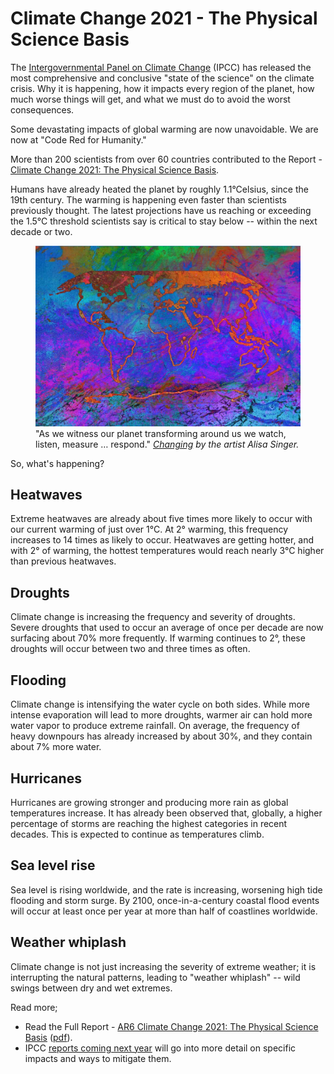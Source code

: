 # Climate Change 2021 - The Physical Science Basis

The [Intergovernmental Panel on Climate Change](https://www.ipcc.ch) (IPCC) has released the most comprehensive and conclusive "state of the science" on the climate crisis. Why it is happening, how it impacts every region of the planet, how much worse things will get, and what we must do to avoid the worst consequences.

Some devastating impacts of global warming are now unavoidable. We are now at "Code Red for Humanity."

More than 200 scientists from over 60 countries contributed to the Report - [Climate Change 2021: The Physical Science Basis](https://www.ipcc.ch/assessment-report/ar6/).

Humans have already heated the planet by roughly 1.1°Celsius, since the 19th century. The warming is happening even faster than scientists previously thought. The latest projections have us reaching or exceeding the 1.5°C threshold scientists say is critical to stay below -- within the next decade or two.

<figure class="large">
  <img src="/static/2021/climate-change.jpg" alt="Climate Change" loading="lazy">
  <figcaption>
    "As we witness our planet transforming around us we watch, listen, measure … respond."
    <cite><a href="https://www.ipcc.ch/report/ar6/wg1/">Changing</a> by the artist Alisa Singer.</cite>
  </figcaption>
</figure>

So, what's happening?

## Heatwaves

Extreme heatwaves are already about five times more likely to occur with our current warming of just over 1°C. At 2° warming, this frequency increases to 14 times as likely to occur. Heatwaves are getting hotter, and with 2° of warming, the hottest temperatures would reach nearly 3°C higher than previous heatwaves.

## Droughts

Climate change is increasing the frequency and severity of droughts. Severe droughts that used to occur an average of once per decade are now surfacing about 70% more frequently. If warming continues to 2°, these droughts will occur between two and three times as often.

## Flooding

Climate change is intensifying the water cycle on both sides. While more intense evaporation will lead to more droughts, warmer air can hold more water vapor to produce extreme rainfall. On average, the frequency of heavy downpours has already increased by about 30%, and they contain about 7% more water.

## Hurricanes

Hurricanes are growing stronger and producing more rain as global temperatures increase. It has already been observed that, globally, a higher percentage of storms are reaching the highest categories in recent decades. This is expected to continue as temperatures climb.

## Sea level rise

Sea level is rising worldwide, and the rate is increasing, worsening high tide flooding and storm surge. By 2100, once-in-a-century coastal flood events will occur at least once per year at more than half of coastlines worldwide.

## Weather whiplash

Climate change is not just increasing the severity of extreme weather; it is interrupting the natural patterns, leading to "weather whiplash" -- wild swings between dry and wet extremes.

Read more;

- Read the Full Report - [AR6 Climate Change 2021: The Physical Science Basis](https://www.ipcc.ch/report/ar6/wg1/) ([pdf](https://www.ipcc.ch/report/ar6/wg1/downloads/report/IPCC_AR6_WGI_Full_Report.pdf)).
- IPCC [reports coming next year](https://www.ipcc.ch/report/sixth-assessment-report-working-group-3/) will go into more detail on specific impacts and ways to mitigate them.